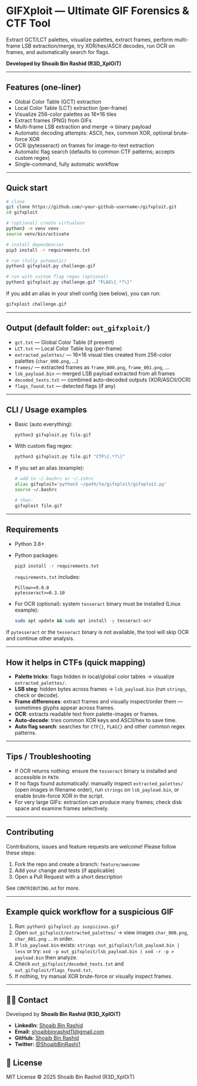 # GIFXploit — Ultimate GIF Forensics & CTF Tool

Extract GCT/LCT palettes, visualize palettes, extract frames, perform multi-frame LSB extraction/merge, try XOR/hex/ASCII decodes, run OCR on frames, and automatically search for flags.

**Developed by Shoaib Bin Rashid (R3D\_XplOiT)**

---

## Features (one-liner)

* Global Color Table (GCT) extraction
* Local Color Table (LCT) extraction (per-frame)
* Visualize 256-color palettes as 16×16 tiles
* Extract frames (PNG) from GIFs
* Multi-frame LSB extraction and merge → binary payload
* Automatic decoding attempts: ASCII, hex, common XOR, optional brute-force XOR
* OCR (pytesseract) on frames for image-to-text extraction
* Automatic flag search (defaults to common CTF patterns; accepts custom regex)
* Single-command, fully automatic workflow

---

## Quick start

```bash
# clone
git clone https://github.com/<your-github-username>/gifxploit.git
cd gifxploit

# (optional) create virtualenv
python3 -m venv venv
source venv/bin/activate

# install dependencies
pip3 install -r requirements.txt

# run (fully automatic)
python3 gifxploit.py challenge.gif

# run with custom flag regex (optional)
python3 gifxploit.py challenge.gif "FLAG\{.*?\}"
```

If you add an alias in your shell config (see below), you can run:

```bash
gifxploit challenge.gif
```

---

## Output (default folder: `out_gifxploit/`)

* `gct.txt` — Global Color Table (if present)
* `LCT.txt` — Local Color Table log (per-frame)
* `extracted_palettes/` — 16×16 visual tiles created from 256-color palettes (`char_000.png`, ...)
* `frames/` — extracted frames as `frame_000.png`, `frame_001.png`, ...
* `lsb_payload.bin` — merged LSB payload extracted from all frames
* `decoded_texts.txt` — combined auto-decoded outputs (XOR/ASCII/OCR)
* `flags_found.txt` — detected flags (if any)

---

## CLI / Usage examples

* Basic (auto everything):

  ```bash
  python3 gifxploit.py file.gif
  ```

* With custom flag regex:

  ```bash
  python3 gifxploit.py file.gif "CTF\{.*?\}"
  ```

* If you set an alias (example):

  ```bash
  # add to ~/.bashrc or ~/.zshrc
  alias gifxploit='python3 ~/path/to/gifxploit/gifxploit.py'
  source ~/.bashrc

  # then:
  gifxploit file.gif
  ```

---

## Requirements

* Python 3.8+

* Python packages:

  ```bash
  pip3 install -r requirements.txt
  ```

  `requirements.txt` includes:

  ```
  Pillow>=9.0.0
  pytesseract>=0.3.10
  ```

* For OCR (optional): system `tesseract` binary must be installed (Linux example):

  ```bash
  sudo apt update && sudo apt install -y tesseract-ocr
  ```

If `pytesseract` or the `tesseract` binary is not available, the tool will skip OCR and continue other analysis.

---

## How it helps in CTFs (quick mapping)

* **Palette tricks**: flags hidden in local/global color tables → visualize `extracted_palettes/`.
* **LSB steg**: hidden bytes across frames → `lsb_payload.bin` (run `strings`, check or decode).
* **Frame differences**: extract frames and visually inspect/order them — sometimes glyphs appear across frames.
* **OCR**: extracts readable text from palette-images or frames.
* **Auto-decode**: tries common XOR keys and ASCII/hex to save time.
* **Auto flag search**: searches for `CTF{}`, `FLAG{}` and other common regex patterns.

---

## Tips / Troubleshooting

* If OCR returns nothing: ensure the `tesseract` binary is installed and accessible in `PATH`.
* If no flags found automatically: manually inspect `extracted_palettes/` (open images in filename order), run `strings` on `lsb_payload.bin`, or enable brute-force XOR in the script.
* For very large GIFs: extraction can produce many frames; check disk space and examine frames selectively.

---

## Contributing

Contributions, issues and feature requests are welcome! Please follow these steps:

1. Fork the repo and create a branch: `feature/awesome`
2. Add your change and tests (if applicable)
3. Open a Pull Request with a short description

See `CONTRIBUTING.md` for more.

---

## Example quick workflow for a suspicious GIF

1. Run: `python3 gifxploit.py suspicious.gif`
2. Open `out_gifxploit/extracted_palettes/` → view images `char_000.png`, `char_001.png` ... in order.
3. If `lsb_payload.bin` exists: `strings out_gifxploit/lsb_payload.bin | less` or try: `xxd -p out_gifxploit/lsb_payload.bin | xxd -r -p > payload.bin` then analyze.
4. Check `out_gifxploit/decoded_texts.txt` and `out_gifxploit/flags_found.txt`.
5. If nothing, try manual XOR brute-force or visually inspect frames.

---

## 👨‍💻 Contact

Developed by **Shoaib Bin Rashid (R3D_XplOiT)**

- **LinkedIn:** [Shoaib Bin Rashid](https://www.linkedin.com/in/shoaib-bin-rashid/)
- **Email:** shoaibbinrashid11@gmail.com
- **GitHub:** [Shoaib Bin Rashid](https://github.com/Shoaib-Bin-Rashid)
- **Twitter:** [@ShoaibBinRashi1](https://x.com/ShoaibBinRashi1)

## 📄 License

MIT License © 2025 Shoaib Bin Rashid (R3D_XplOiT)
